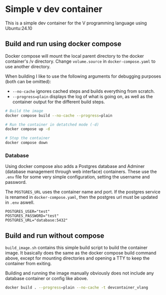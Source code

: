 # Simple v dev container

This is a simple dev container for the V programming language using Ubuntu:24.10

## Build and run using docker compose

Docker compose will mount the local parent directory to the docker container's /v directory. Change ```volume.source``` in ```docker-compose.yaml``` to use another directory.

When building I like to use the following arguments for debugging purposes (both can be omitted):

* ```--no-cache``` ignores cached steps and builds everything from scratch.
* ```--progress=plain``` displays the log of what is going on, as well as the container output for the different build steps.

```bash
# Build the image
docker compose build --no-cache --progress=plain

# Run the container in detatched mode (-d)
docker compose up -d 

# Stop the container
docker compose down
```

### Database

Using docker compose also adds a Postgres database and Adminer (database management through web interface) containers. These use the ```.env``` file for some very simple configuration, setting the username and password.

The ```POSTGRES_URL``` uses the container name and port. If the postgres service is renamed in ```docker-compose.yaml```, then the postgres url must be updated in ```.env``` aswell.

```plaintext
POSTGRES_USER="test"
POSTGRES_PASSWORD="test"
POSTGRES_URL="database:5432"
```

## Build and run without compose

```build_image.sh``` contains this simple build script to build the container image. It basically does the same as the docker compose build command above, except for mounting directories and opening a TTY to keep the container from exiting.

Building and running the image manually obviously does not include any database container or config like above.

```bash
docker build . --progress=plain --no-cache -t devcontainer_vlang
```
